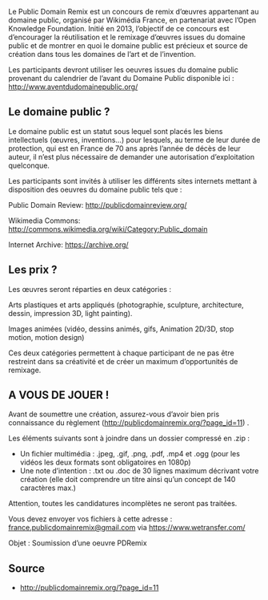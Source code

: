 Le Public Domain Remix est un concours de remix d’œuvres appartenant au domaine public, organisé par Wikimédia France, en partenariat avec l’Open Knowledge Foundation. Initié en 2013, l’objectif de ce concours est d’encourager la réutilisation et le remixage d’œuvres issues du domaine public et de montrer en quoi le domaine public est précieux et source de création dans tous les domaines de l’art et de l’invention.

Les participants devront utiliser les oeuvres issues du domaine public provenant du calendrier de l’avant du Domaine Public disponible ici : http://www.aventdudomainepublic.org/

## Le domaine public ?

Le domaine public est un statut sous lequel sont placés les biens intellectuels (œuvres, inventions…) pour lesquels, au terme de leur durée de protection, qui est en France de 70 ans après l’année de décès de leur auteur, il n’est plus nécessaire de demander une autorisation d’exploitation quelconque.

Les participants sont invités à utiliser les différents sites internets mettant à disposition des oeuvres du domaine public tels que :

Public Domain Review: http://publicdomainreview.org/

Wikimedia Commons: http://commons.wikimedia.org/wiki/Category:Public_domain

Internet Archive: https://archive.org/

## Les prix ?

Les œuvres seront réparties en deux catégories :

Arts plastiques et arts appliqués (photographie, sculpture, architecture, dessin, impression 3D, light painting).

Images animées (vidéo, dessins animés, gifs, Animation 2D/3D, stop motion, motion design)

Ces deux catégories permettent à chaque participant de ne pas être restreint dans sa créativité et de créer un maximum d’opportunités de remixage.

## A VOUS DE JOUER !

Avant de soumettre une création, assurez-vous d’avoir bien pris connaissance du règlement (http://publicdomainremix.org/?page_id=11) .

Les éléments suivants sont à joindre dans un dossier compressé en .zip :

* Un fichier multimédia : .jpeg, .gif, .png, .pdf, .mp4 et .ogg (pour les vidéos les deux formats sont obligatoires en 1080p)
* Une note d’intention : .txt ou .doc de 30 lignes maximum décrivant votre création (elle doit comprendre un titre ainsi qu’un concept de 140 caractères max.)

Attention, toutes les candidatures incomplètes ne seront pas traitées.

Vous devez envoyer vos fichiers à cette adresse : france.publicdomainremix@gmail.com via https://www.wetransfer.com/

Objet : Soumission d’une oeuvre PDRemix

## Source

* http://publicdomainremix.org/?page_id=11

